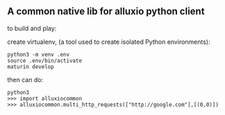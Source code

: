 ## A common native lib for alluxio python client
to build and play:

create virtualenv, (a tool used to create isolated Python environments): 

    python3 -m venv .env
    source .env/bin/activate
    maturin develop

then can do:

    python3
    >>> import alluxiocommon
    >>> alluxiocommon.multi_http_requests(["http://google.com"],[(0,0)])

